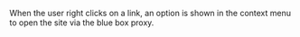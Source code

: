 When the user right clicks on a link, an option is shown in the context menu to open the site via the blue box proxy.
